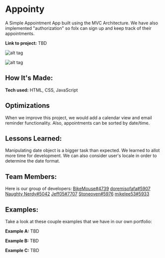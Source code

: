 # Appointy

A Simple Appointment App built using the MVC Architecture. We have also implemented "authorization" so folx can sign up and keep track of their appointments.

**Link to project:** TBD

![alt tag](https://i.ibb.co/092bbtB/appointy-home.png)

![alt tag](https://i.ibb.co/m0gZPxR/appointy-logout.png)

## How It's Made:

**Tech used:** HTML, CSS, JavaScript


## Optimizations

When we improve this project, we would add a calendar view and email reminder functionality. Also, appointments can be sorted by date/time.

## Lessons Learned:

Manipulating date object is a bigger task than expected. We learned to allot more time for development. We can also consider user's locale in order to determine the date format.

## Team Members:
Here is our group of developers:
[BikeMouse#4739](https://github.com/BikeMouse)
[doremisofafa#5907](https://github.com/annakimdev)
[Naughty Nerdy#5042](https://github.com/charlestravismoore)
[Jeff05#7707](https://github.com/jefrey05)
[Stoneoven#5976](https://github.com/donovanlnguyen)
[mikelee53#5933](https://github.com/michaeldevlee)

## Examples:
Take a look at these couple examples that we have in our own portfolio:

**Example A:** TBD

**Example B:** TBD

**Example C:** TBD


